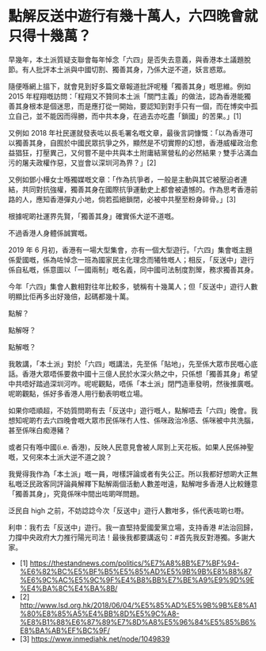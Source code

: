 # 點解反送中遊行有幾十萬人，六四晚會就只得十幾萬？

早幾年，本土派質疑支聯會每年悼念「六四」是否失去意義，與香港本土議題脫節。有人批評本土派與中國切割、獨善其身，乃係大逆不道，妖言惑眾。

隨便喺網上搵下，就會見到好多篇文章報道批評呢種「獨善其身」嘅思維。例如 2015 年程翔嘅訪問：「程翔又不贊同本土派「關門主義」的做法，認為香港能獨善其身根本是個迷思，而是應打從一開始，要認知到對手只有一個，而在博奕中孤立自己，並不能因而得勝，而中共本身，在過去亦吃盡「鎖國」的苦果。」[1]

又例如 2018 年社民運就發表咗以長毛署名嘅文章，最後言詞慷慨：「以為香港可以獨善其身，自囿於中國民眾抗爭之外，顯然是不切實際的幻想，香港威權政治愈益猖狂，打壓異己，又何嘗不是中共與本土附庸結黨營私的必然結果﹖雙手沾滿血污的屠夫政權作惡，又豈會以深圳河為界？」[2]

又例如鄧小樺女士喺獨媒嘅文章：「作為抗爭者，一般是主動與其它被壓迫者連結，共同對抗強權，獨善其身在國際抗爭運動史上都會被遺憾的。作為思考香港前路的人，應知香港彈丸小地，倘若孤絕鎖閉，必被中共壓至粉身碎骨。」[3]

根據呢啲社運界先賢，「獨善其身」確實係大逆不道嘅。

不過香港人身體係誠實嘅。

2019 年 6 月初，香港有一場大型集會，亦有一個大型遊行。「六四」集會嘅主題係愛國嘅，係為咗悼念一班為國家民主化理念而犧牲嘅人；相反，「反送中」遊行係自私嘅，係意圖以「一國兩制」嘅名義，同中國司法制度割𥱊，務求獨善其身。

今年「六四」集會人數相對往年比較多，號稱有十幾萬人；但「反送中」遊行人數明顯比佢再多出好幾倍，起碼都幾十萬。

點解？

點解呀？

點解嘅？

我敢講，「本土派」對於「六四」嘅講法，先至係「貼地」，先至係大眾市民嘅心底話。香港大眾唔係要救中國十三億人民於水深火熱之中，只係想「獨善其身」希望中共唔好踏過深圳河咋。呢呢觀點，唔係「本土派」閉門造車發明，然後推廣嘅。呢啲觀點，係好多香港人用行動表明嘅立場。

如果你唔順超，不妨質問啲有去「反送中」遊行嘅人，點解唔去「六四」晚會。我想知呢啲冇去六四晚會嘅大眾市民係咪冇人性、係咪政治冷感、係咪被中共洗腦，甚至係咪白痴港豬？

或者只有喺中國(i.e. 香港)，反映人民意見會被人屌到上天花板。如果人民係神聖嘅，又何來本土派大逆不道之說？

我覺得我作為「本土派」嘅一員，咁樣評論或者有失公正。所以我都好想啲大正無私嘅泛民政客同評論員解釋下點解兩個活動人數差咁遠，點解咁多香港人比較鍾意「獨善其身」，究竟係咪中間出咗啲咩問題。

泛民自 high 之前，不妨諗諗今次「反送中」遊行人數咁多，係代表咗啲乜嘢。

利申：我冇去「反送中」遊行。我一直堅持愛國愛黨立場，支持香港 #法治回歸，力撐中央政府大力推行陽光司法！最後我都要講返句：#首先我反對港獨。多謝大家。

- [1] https://thestandnews.com/politics/%E7%A8%8B%E7%BF%94-%E6%82%BC%E5%BF%B5%E5%85%AD%E5%9B%9B%E8%88%87%E6%9C%AC%E5%9C%9F%E4%B8%BB%E7%BE%A9%E9%9D%9E%E4%BA%8C%E4%BA%8B/
- [2] http://www.lsd.org.hk/2018/06/04/%E5%85%AD%E5%9B%9B%E8%A1%80%E8%85%A5%E4%BB%8D%E5%9C%A8-%E8%B1%88%E6%87%89%E7%8D%A8%E5%96%84%E5%85%B6%E8%BA%AB%EF%BC%9F/
- [3] https://www.inmediahk.net/node/1049839

